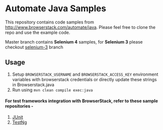 # Automate Java Samples

This repository contains code samples from http://www.browserstack.com/automate/java. 
Please feel free to clone the repo and use the example code.

Master branch contains **Selenium 4** samples, for **Selenium 3** please checkout [selenium-3](https://github.com/browserstack/automate-java-samples/tree/selenium-3) branch

## Usage

1. Setup `BROWSERSTACK_USERNAME` and `BROWSERSTACK_ACCESS_KEY` environment variables with browserstack credentials or directly update these strings in Browserstack.java
2. Run using `mvn clean compile exec:java`

#### For test frameworks integration with BrowserStack, refer to these sample repositories - 

1. [JUnit](https://github.com/browserstack/junit-browserstack)
2. [TestNg](https://github.com/browserstack/testng-browserstack)
